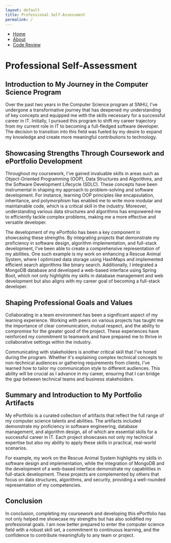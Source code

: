 ```yaml
---
layout: default
title: Professional Self-Assessment
permalink: /
---
```


<nav>
  <ul>
    <li><a href="/">Home</a></li>
    <li><a href="/about/">About</a></li>
    <li><a href="/code-review/">Code Review</a></li>
  </ul>
</nav>

# Professional Self-Assessment

## Introduction to My Journey in the Computer Science Program

Over the past two years in the Computer Science program at SNHU, I've undergone a transformative journey that has deepened my understanding of key concepts and equipped me with the skills necessary for a successful career in IT. Initially, I pursued this program to shift my career trajectory from my current role in IT to becoming a full-fledged software developer. The decision to transition into this field was fueled by my desire to expand my knowledge and create more meaningful contributions to technology.

## Showcasing Strengths Through Coursework and ePortfolio Development

Throughout my coursework, I've gained invaluable skills in areas such as Object-Oriented Programming (OOP), Data Structures and Algorithms, and the Software Development Lifecycle (SDLC). These concepts have been instrumental in shaping my approach to problem-solving and software development. For instance, learning OOP principles like encapsulation, inheritance, and polymorphism has enabled me to write more modular and maintainable code, which is a critical skill in the industry. Moreover, understanding various data structures and algorithms has empowered me to efficiently tackle complex problems, making me a more effective and versatile developer.

The development of my ePortfolio has been a key component in showcasing these strengths. By integrating projects that demonstrate my proficiency in software design, algorithm implementation, and full-stack development, I've been able to create a comprehensive representation of my abilities. One such example is my work on enhancing a Rescue Animal System, where I optimized data storage using HashMaps and implemented efficient search algorithms like binary search. Additionally, I integrated a MongoDB database and developed a web-based interface using Spring Boot, which not only highlights my skills in database management and web development but also aligns with my career goal of becoming a full-stack developer.

## Shaping Professional Goals and Values

Collaborating in a team environment has been a significant aspect of my learning experience. Working with peers on various projects has taught me the importance of clear communication, mutual respect, and the ability to compromise for the greater good of the project. These experiences have reinforced my commitment to teamwork and have prepared me to thrive in collaborative settings within the industry.

Communicating with stakeholders is another critical skill that I've honed during the program. Whether it's explaining complex technical concepts to non-technical audiences or gathering requirements from clients, I've learned how to tailor my communication style to different audiences. This ability will be crucial as I advance in my career, ensuring that I can bridge the gap between technical teams and business stakeholders.

## Summary and Introduction to My Portfolio Artifacts

My ePortfolio is a curated collection of artifacts that reflect the full range of my computer science talents and abilities. The artifacts included demonstrate my proficiency in software engineering, database management, and algorithm design, all of which are essential skills for a successful career in IT. Each project showcases not only my technical expertise but also my ability to apply these skills in practical, real-world scenarios.

For example, my work on the Rescue Animal System highlights my skills in software design and implementation, while the integration of MongoDB and the development of a web-based interface demonstrate my capabilities in full-stack development. These projects are complemented by others that focus on data structures, algorithms, and security, providing a well-rounded representation of my competencies.

## Conclusion

In conclusion, completing my coursework and developing this ePortfolio has not only helped me showcase my strengths but has also solidified my professional goals. I am now better prepared to enter the computer science field with a robust skill set, a commitment to continuous learning, and the confidence to contribute meaningfully to any team or project.
